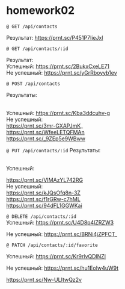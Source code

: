 # homework02

`@ GET /api/contacts`

Результат: https://prnt.sc/P451P7IjeJxl

`@ GET /api/contacts/:id`

Результат:
\
   Успешный: https://prnt.sc/2BukxCxeLE71
\
    Не успешный: https://prnt.sc/yGrRboyyb1ev


`@ POST /api/contacts`

Результаты:

\
   Успешный:
https://prnt.sc/Kba3ddcuhv-g
\
    Не успешный:
\
https://prnt.sc/3mr-GXAPJmK_ 
\
https://prnt.sc/WfeeLETQFMAn
\
https://prnt.sc/_9ZEp5e9WBww

`@ PUT /api/contacts/:id`
Результаты:

\
   Успешный:

https://prnt.sc/VIMAzYL742RG
\
    Не успешный:
\
https://prnt.sc/kJQsOfq8n-3Z
\
https://prnt.sc/f1rGRw-c7hML
\
https://prnt.sc/94dFL1GGWKai

`@ DELETE /api/contacts/:id`
\
   Успешный:
https://prnt.sc/U4D8p4lZRZW3

Не успешный:
https://prnt.sc/BRNi4jZPFCT_

`@ PATCH /api/contacts/:id/favorite`
 
 Успешный:
https://prnt.sc/Kr9rlvQDlNZI

Не успешный:
https://prnt.sc/hu1EoIw4uW9t

https://prnt.sc/Nw-ULItwQz2v